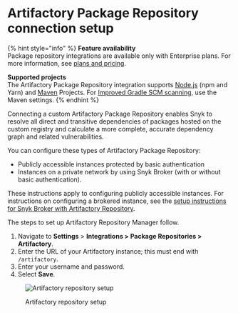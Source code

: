 # Artifactory Package Repository connection setup

{% hint style="info" %}
**Feature availability**\
Package repository integrations are available only with Enterprise plans. For more information, see [plans and pricing](https://snyk.io/plans/).

**Supported projects**\
The Artifactory Package Repository integration supports [Node.js](../../../../supported-languages-package-managers-and-frameworks/javascript/#supported-frameworks-and-package-managers) (npm and Yarn) and [Maven](../../../../supported-languages-package-managers-and-frameworks/java-and-kotlin/#supported-frameworks-and-package-managers) Projects. For [Improved Gradle SCM scanning](../../../../supported-languages-package-managers-and-frameworks/java-and-kotlin/git-repositories-with-maven-and-gradle.md#improved-gradle-scm-scanning-early-access), use the Maven settings.
{% endhint %}

Connecting a custom Artifactory Package Repository enables Snyk to resolve all direct and transitive dependencies of packages hosted on the custom registry and calculate a more complete, accurate dependency graph and related vulnerabilities.

You can configure these types of Artifactory Package Repository:

* Publicly accessible instances protected by basic authentication
* Instances on a private network by using Snyk Broker (with or without basic authentication).

These instructions apply to configuring publicly accessible instances. For instructions on configuring a brokered instance, see the [setup instructions for Snyk Broker with Artifactory Repository](../../../../enterprise-setup/snyk-broker/install-and-configure-snyk-broker/artifactory-repository-install-and-configure-broker/).

The steps to set up Artifactory Repository Manager follow.

1. Navigate to **Settings** > **Integrations > Package Repositories > Artifactory**.
2. Enter the URL of your Artifactory instance; this must end with `/artifactory`.
3. Enter your username and password.
4. Select **Save**.

<figure><img src="../../../../.gitbook/assets/screenshot_2020-04-17_at_14.38.12.png" alt="Artifactory repository setup"><figcaption><p>Artifactory repository setup</p></figcaption></figure>
